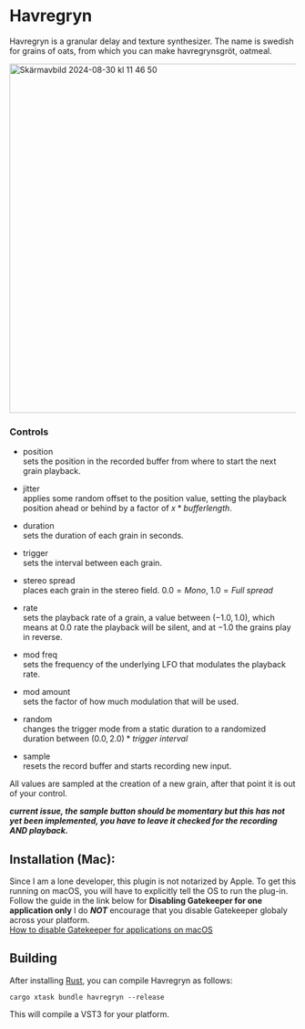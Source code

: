 # Havregryn

Havregryn is a granular delay and texture synthesizer. The name is swedish for grains of oats, from which you can make havregrynsgröt, oatmeal.

<img width="612" alt="Skärmavbild 2024-08-30 kl  11 46 50" src="https://github.com/user-attachments/assets/53bb4fae-a2c5-405d-86c8-b64edad1b033">


### Controls
- position<br>sets the position in the recorded buffer from where to start the next grain playback.
  
- jitter<br>applies some random offset to the position value, setting the playback position ahead or behind by a factor of $x * bufferlength$.
  
- duration<br>sets the duration of each grain in seconds.
  
- trigger<br>sets the interval between each grain.

- stereo spread<br>places each grain in the stereo field. $0.0 = Mono$, $1.0 = Full\ spread$
  
- rate<br>sets the playback rate of a grain, a value between $(-1.0, 1.0)$, which means at $0.0$ rate the playback will be silent, and at $-1.0$ the grains play in reverse.
  
- mod freq<br>sets the frequency of the underlying LFO that modulates the playback rate.
  
- mod amount<br>sets the factor of how much modulation that will be used.
  
- random<br>changes the trigger mode from a static duration to a randomized duration between $(0.0, 2.0) * trigger\ interval$

- sample<br>resets the record buffer and starts recording new input. 

All values are sampled at the creation of a new grain, after that point it is out of your control.

___current issue, the sample button should be momentary but this has not yet been implemented, you have to leave it checked for the recording AND playback.___

## Installation (Mac):
Since I am a lone developer, this plugin is not notarized by Apple. 
To get this running on macOS, you will have to explicitly tell the OS to run the plug-in. 
Follow the guide in the link below for **Disabling Gatekeeper for one application only**
I do _**NOT**_ encourage that you disable Gatekeeper globaly across your platform.<br>
[How to disable Gatekeeper for applications on macOS](https://disable-gatekeeper.github.io/)

## Building

After installing [Rust](https://rustup.rs/), you can compile Havregryn as follows:

```shell
cargo xtask bundle havregryn --release
```

This will compile a VST3 for your platform. 


